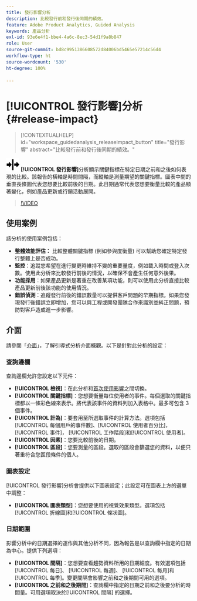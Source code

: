 ```yaml
---
title: 發行影響分析
description: 比較發行前和發行後同期的績效。
feature: Adobe Product Analytics, Guided Analysis
keywords: 產品分析
exl-id: 93e6e4f1-bbe4-4a6c-8ec3-54d1f9a8b847
role: User
source-git-commit: bd8c9951386608572d84006bd5465e57214c56d4
workflow-type: ht
source-wordcount: '530'
ht-degree: 100%

---
```


# [!UICONTROL 發行影響]分析 {#release-impact}

<!-- markdownlint-disable MD034 -->

>[!CONTEXTUALHELP]
>id="workspace_guidedanalysis_releaseimpact_button"
>title="發行影響"
>abstract="比較發行前和發行後同期的績效。"

<!-- markdownlint-enable MD034 -->

![發行](/help/assets/icons/Release.svg) **[!UICONTROL 發行影響]**&#x200B;分析顯示關鍵指標在特定日期之前和之後如何表現的比較。該報告的橫軸是時間間隔，而縱軸是測量期望的關鍵指標。圖表中間的垂直長條圖代表您想要比較前後的日期。此日期通常代表您想要衡量比較的產品顯著變化，例如產品更新或行銷活動展開。

>[!VIDEO](https://video.tv.adobe.com/v/3423447/?quality=12&learn=on&captions=chi_hant)

## 使用案例

該分析的使用案例包括：

* **整體效能評估：** 比較整體關鍵指標 (例如參與度衡量) 可以幫助您確定特定發行整體上是否成功。
* **監控**：追蹤您希望在進行變更時維持不變的重要量度，例如載入時間或登入次數。使用此分析來比較發行前後的情況，以確保不會產生任何意外後果。
* **功能採用**：如果產品更新是著重在改善某項功能，則可以使用此分析直接比較產品更新前後該功能的使用情況。
* **錯誤偵測**：追蹤發行前後的錯誤數量可以提供客戶問題的早期指標。如果您發現發行後錯誤立即增加，您可以與工程或開發團隊合作來識別並糾正問題，預防對客戶造成進一步影響。

## 介面

請參閱「[介面](../overview.md#interface)」，了解引導式分析介面概觀。以下是針對此分析的設定：

### 查詢邊欄

查詢邊欄允許您設定以下元件：

* **[!UICONTROL 檢視]**：在此分析和[首次使用影響](first-use-impact.md)之間切換。
* **[!UICONTROL 關鍵指標]**：您想要衡量每位使用者的事件。每個選取的關鍵指標都以一條彩色線來表示。將代表該事件的資料列加入表格中。最多可包含 3 個事件。
* **[!UICONTROL 計為]**：要套用至所選取事件的計算方法。選項包括 [!UICONTROL 每個用戶的事件數]、[!UICONTROL 使用者百分比]， [!UICONTROL 事件]， [!UICONTROL 工作階段]和[!UICONTROL 使用者]。
* **[!UICONTROL 因素]**：您要比較前後的日期。
* **[!UICONTROL 區段]**：您要測量的區段。選取的區段會篩選您的資料，以便只著重符合您區段條件的個人。

### 圖表設定

[!UICONTROL 發行影響]分析會提供以下圖表設定；此設定可在圖表上方的選單中調整：

* **[!UICONTROL 圖表類型]**：您想要使用的視覺效果類型。選項包括[!UICONTROL 折線圖]和[!UICONTROL 條狀圖]。

### 日期範圍

影響分析中的日期選擇的運作與其他分析不同，因為報告是以查詢欄中指定的日期為中心。提供下列選項：

* **[!UICONTROL 間隔]**：您想要查看趨勢資料所用的日期細度。有效選項包括[!UICONTROL 每日]、 [!UICONTROL 每週]、 [!UICONTROL 每月]和 [!UICONTROL 每季]。變更間隔會影響之前和之後期間可用的選項。
* **[!UICONTROL 之前和之後期間]**：查詢欄中指定的日期之前和之後要分析的時間量。可用選項取決於[!UICONTROL 間隔] 的選擇。


<!--
## Example

See below for an example of the analysis.

![Release impact](../assets/release-impact.png)

-->
